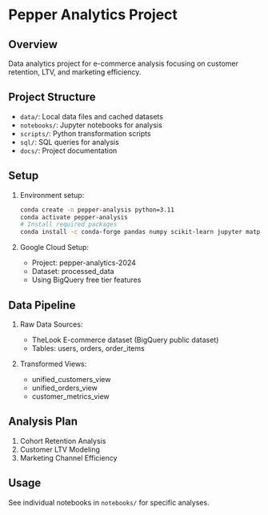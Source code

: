 # Pepper Analytics Project

## Overview
Data analytics project for e-commerce analysis focusing on customer retention, LTV, and marketing efficiency.

## Project Structure
- `data/`: Local data files and cached datasets
- `notebooks/`: Jupyter notebooks for analysis
- `scripts/`: Python transformation scripts
- `sql/`: SQL queries for analysis
- `docs/`: Project documentation

## Setup
1. Environment setup:
   ```bash
   conda create -n pepper-analysis python=3.11
   conda activate pepper-analysis
   # Install required packages
   conda install -c conda-forge pandas numpy scikit-learn jupyter matplotlib seaborn plotly ipykernel python-dotenv google-cloud-bigquery pandas-gbq sqlalchemy pyarrow black flake8
   ```

2. Google Cloud Setup:
   - Project: pepper-analytics-2024
   - Dataset: processed_data
   - Using BigQuery free tier features

## Data Pipeline
1. Raw Data Sources:
   - TheLook E-commerce dataset (BigQuery public dataset)
   - Tables: users, orders, order_items

2. Transformed Views:
   - unified_customers_view
   - unified_orders_view
   - customer_metrics_view

## Analysis Plan
1. Cohort Retention Analysis
2. Customer LTV Modeling
3. Marketing Channel Efficiency

## Usage
See individual notebooks in `notebooks/` for specific analyses.
